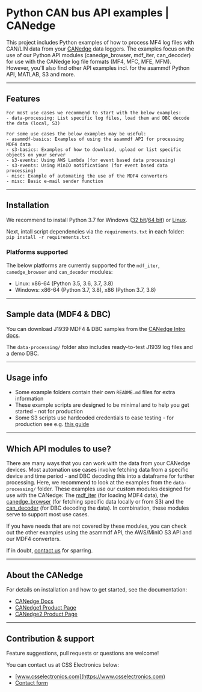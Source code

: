 # Python CAN bus API examples | CANedge

This project includes Python examples of how to process MF4 log files with CAN/LIN data from your [CANedge](https://www.csselectronics.com/) data loggers. The examples focus on the use of our Python API modules (canedge_browser, mdf_iter, can_decoder) for use with the CANedge log file formats (MF4, MFC, MFE, MFM). However, you'll also find other API examples incl. for the asammdf Python API, MATLAB, S3 and more.

---
## Features
```
For most use cases we recommend to start with the below examples:
- data-processing: List specific log files, load them and DBC decode the data (local, S3)

For some use cases the below examples may be useful:
- asammdf-basics: Examples of using the asammdf API for processing MDF4 data
- s3-basics: Examples of how to download, upload or list specific objects on your server
- s3-events: Using AWS Lambda (for event based data processing)
- s3-events: Using MinIO notifications (for event based data processing)
- misc: Example of automating the use of the MDF4 converters
- misc: Basic e-mail sender function

```

---

## Installation
We recommend to install Python 3.7 for Windows ([32 bit](https://www.python.org/ftp/python/3.7.9/python-3.7.9.exe)/[64 bit](https://www.python.org/ftp/python/3.7.9/python-3.7.9-amd64.exe)) or [Linux](https://www.python.org/downloads/release/python-379/).

Next, intall script dependencies via the `requirements.txt` in each folder:  
  ``pip install -r requirements.txt``

### Platforms supported
The below platforms are currently supported for the `mdf_iter`, `canedge_browser` and `can_decoder` modules:

- Linux: x86-64 (Python 3.5, 3.6, 3.7, 3.8)
- Windows: x86-64 (Python 3.7, 3.8), x86 (Python 3.7, 3.8)

---

## Sample data (MDF4 & DBC)
You can download J1939 MDF4 & DBC samples from the [CANedge Intro docs](https://canlogger.csselectronics.com/canedge-getting-started/log-file-tools/). 

The `data-processing/` folder also includes ready-to-test J1939 log files and a demo DBC.

---

## Usage info
- Some example folders contain their own `README.md` files for extra information
- These example scripts are designed to be minimal and to help you get started - not for production
- Some S3 scripts use hardcoded credentials to ease testing - for production see e.g. [this guide](https://boto3.amazonaws.com/v1/documentation/api/latest/guide/configuration.html)

---

## Which API modules to use?
There are many ways that you can work with the data from your CANedge devices. Most automation use cases involve fetching data from a specific device and time period - and DBC decoding this into a dataframe for further processing. Here, we recommend to look at the examples from the `data-processing/` folder. These examples use our custom modules designed for use with the CANedge: The [mdf_iter](https://pypi.org/project/mdf-iter/) (for loading MDF4 data), the [canedge_browser](https://github.com/CSS-Electronics/canedge_browser) (for fetching specific data locally or from S3) and the [can_decoder](https://github.com/CSS-Electronics/can_decoder) (for DBC decoding the data). In combination, these modules serve to support most use cases.

If you have needs that are not covered by these modules, you can check out the other examples using the asammdf API, the AWS/MinIO S3 API and our MDF4 converters.

If in doubt, [contact us](https://www.csselectronics.com/screen/page/can-bus-logger-contact) for sparring.

---
## About the CANedge

For details on installation and how to get started, see the documentation:
- [CANedge Docs](https://www.csselectronics.com/screen/page/can-logger-resources)  
- [CANedge1 Product Page](https://www.csselectronics.com/screen/product/can-logger-sd-canedge1/language/en)  
- [CANedge2 Product Page](https://www.csselectronics.com/screen/product/can-lin-logger-wifi-canedge2/language/en)  

---
## Contribution & support
Feature suggestions, pull requests or questions are welcome!

You can contact us at CSS Electronics below:  
- [www.csselectronics.com](https://www.csselectronics.com)  
- [Contact form](https://www.csselectronics.com/screen/page/can-bus-logger-contact)  
